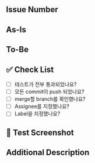 ## Issue Number

## As-Is
<!-- 문제 상황 정의 -->

## To-Be
<!-- 변경 사항 -->

## ✅ Check List

- [ ] 테스트가 전부 통과되었나요?
- [ ] 모든 commit이 push 되었나요?
- [ ] merge할 branch를 확인했나요?
- [ ] Assignee를 지정했나요?
- [ ] Label을 지정했나요?

## 📸 Test Screenshot

## Additional Description
